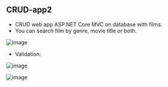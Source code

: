 ## CRUD-app2
- CRUD web app ASP.NET Core MVC on database with films.
- You can search film by genre, movie title or both.

![image](https://user-images.githubusercontent.com/103190671/165981649-e8bc3746-e54f-4aa7-a5b5-a0edcba7ced7.png)

- Validation:

![image](https://user-images.githubusercontent.com/103190671/165981736-a8d52f93-0c38-45d2-b642-3b8604bcf792.png)

![image](https://user-images.githubusercontent.com/103190671/165981581-f06e9357-fb8d-46ad-b094-997ce9b2684b.png)


